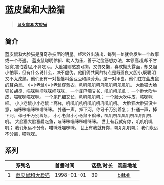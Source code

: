 # 蓝皮鼠和大脸猫


> <u>**[蓝皮鼠和大脸猫](http://bgm.tv/subject/25714)**</u>

## 简介


蓝皮鼠和大脸猫是魔奇杂技团的明星。经常外出演出，每到一处就会发生一个故事或一个奇遇。
蓝皮鼠聪明伶俐、助人为乐，善于动脑筋想办法，本领高超,却不甘寂寞,害怕委屈,不肯吃亏。大脸猫则憨态可掬，又馋又懒，喜欢抛头露面，却又胆小怕事，但有什么说什么，决不虚伪。他们俩共同的特点是既善良又胆小,既聪明又不太成熟。他们还有一对搭挡叫金豆豆和绿芳芳。是一对甲虫。他们住在蓝皮鼠的耳朵里。
小小老鼠小小老鼠穿蓝衣，叽叽叽叽叽叽叽叽叽叽叽叽。
大脸猫大脸猫长胡须，喵咪咪喵咪咪喵咪咪。
一个尾巴细又长，叽叽叽叽叽；
一个脸大吹牛皮，喵咪咪喵咪咪。
一个尾巴细又长，叽叽叽叽叽；
一个脸大吹牛皮，喵咪咪喵。
小小老鼠小小老鼠上高梯，叽叽叽叽叽叽叽叽叽叽叽叽。
大脸猫大脸猫没主意，喵咪咪喵咪咪喵咪咪。
扑通一声，掉下河，你可千万别着急；
扑通一声，掉下河，你可千万别着急。
小小老鼠小小老鼠不偷米，叽叽叽叽叽叽叽叽叽叽叽叽。
大脸猫大脸猫爱吃鱼，喵咪咪喵咪咪喵咪咪。
世上有我就有你，叽叽叽叽叽；
我们永远不分离，喵咪咪喵咪咪。
世上有我就有你，叽叽叽叽叽；
我们永远不分离，喵咪咪。





## 系列

|     |   系列名   |   首播时间  | 话数/时长  | 观看地址 |
|:---  |:------    |:----      |:---       |:---  |
| 1 |[蓝皮鼠和大脸猫](https://bgm.tv/subject/25714)| 1998-01-01| 39 | [bilibili](https://www.bilibili.com/video/BV1Ux411i7Kr)  |



